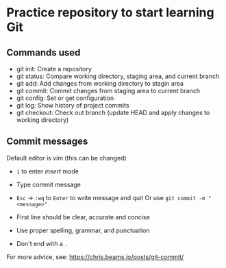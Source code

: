 # Practice repository to start learning Git

## Commands used

 - git init: Create a repository
 - git status: Compare working directory, staging area, and current branch
 - git add: Add changes from working directory to stagin area
 - git commit: Commit changes from staging area to current branch
 - git config: Set or get configuration
 - git log: Show history of project commits
 - git checkout: Check out branch (update HEAD and apply changes to working directory)

## Commit messages

Default editor is vim (this can be changed)
 - `i` to enter *insert* mode
 - Type commit message
 - `Esc` -> `:wq` to `Enter` to write message and quit
Or use `git commit -m "<message>"`

 - First line should be clear, accurate and concise
 - Use proper spelling, grammar, and punctuation
 - Don't end with a `.`

For more advice, see: https://chris.beams.io/posts/git-commit/
